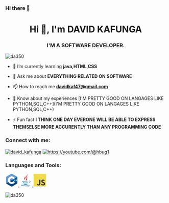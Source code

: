 ### Hi there 👋

<!--
**da350/da350** is a ✨ _special_ ✨ repository because its `README.md` (this file) appears on your GitHub profile.

Here are some ideas to get you started:

- 🔭 I’m currently working on ...
- 🌱 I’m currently learning ...
- 👯 I’m looking to collaborate on ...
- 🤔 I’m looking for help with ...
- 💬 Ask me about ...
- 📫 How to reach me: ...
- 😄 Pronouns: ...
- ⚡ Fun fact: ...
--><h1 align="center">Hi 👋, I'm DAVID KAFUNGA</h1>
<h3 align="center">I'M A SOFTWARE DEVELOPER.</h3>

<p align="left"> <img src="https://komarev.com/ghpvc/?username=da350&label=Profile%20views&color=0e75b6&style=flat" alt="da350" /> </p>

- 🌱 I’m currently learning **java,HTML,CSS**

- 💬 Ask me about **EVERYTHING RELATED ON SOFTWARE**

- 📫 How to reach me **davidkaf47@gmail.com**

- 📄 Know about my experiences [I'M PRETTY GOOD ON LANGAGES LIKE PYTHON,SQL,C++](I'M PRETTY GOOD ON LANGAGES LIKE PYTHON,SQL,C++)

- ⚡ Fun fact **I THINK ONE DAY EVERONE WILL BE ABLE TO EXPRESS THEMSELSE MORE ACCURENTLY THAN ANY PROGRAMMING CODE**

<h3 align="left">Connect with me:</h3>
<p align="left">
<a href="https://instagram.com/david_kafunga" target="blank"><img align="center" src="https://raw.githubusercontent.com/rahuldkjain/github-profile-readme-generator/master/src/images/icons/Social/instagram.svg" alt="david_kafunga" height="30" width="40" /></a>
<a href="https://www.youtube.com/c/https://youtube.com/@hbug1" target="blank"><img align="center" src="https://raw.githubusercontent.com/rahuldkjain/github-profile-readme-generator/master/src/images/icons/Social/youtube.svg" alt="https://youtube.com/@hbug1" height="30" width="40" /></a>
</p>

<h3 align="left">Languages and Tools:</h3>
<p align="left"> <a href="https://www.w3schools.com/cpp/" target="_blank" rel="noreferrer"> <img src="https://raw.githubusercontent.com/devicons/devicon/master/icons/cplusplus/cplusplus-original.svg" alt="cplusplus" width="40" height="40"/> </a> <a href="https://www.java.com" target="_blank" rel="noreferrer"> <img src="https://raw.githubusercontent.com/devicons/devicon/master/icons/java/java-original.svg" alt="java" width="40" height="40"/> </a> <a href="https://developer.mozilla.org/en-US/docs/Web/JavaScript" target="_blank" rel="noreferrer"> <img src="https://raw.githubusercontent.com/devicons/devicon/master/icons/javascript/javascript-original.svg" alt="javascript" width="40" height="40"/> </a> </p>

<p><img align="center" src="https://github-readme-stats.vercel.app/api/top-langs?username=da350&show_icons=true&locale=en&layout=compact" alt="da350" /></p>

